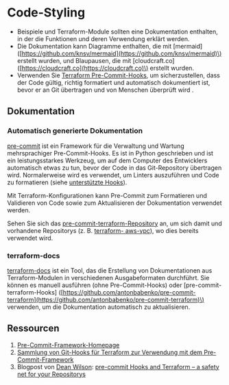 # Code-Styling


* Beispiele und Terraform-Module sollten eine Dokumentation enthalten, in der die Funktionen und deren Verwendung erklärt werden.
* Die Dokumentation kann Diagramme enthalten, die mit \[mermaid\] \([https://github.com/knsv/mermaid](https://github.com/knsv/mermaid)\) erstellt wurden, und Blaupausen, die mit \[cloudcraft.co\] \([https://cloudcraft.co](https://cloudcraft.co)\) erstellt wurden.
* Verwenden Sie [Terraform Pre-Commit-Hooks](https://github.com/antonbabenko/pre-commit-terraform), um sicherzustellen, dass der Code gültig, richtig formatiert und automatisch dokumentiert ist, bevor er an Git übertragen und von Menschen überprüft wird .


## Dokumentation

### Automatisch generierte Dokumentation

[pre-commit](https://pre-commit.com/) ist ein Framework für die Verwaltung und Wartung mehrsprachiger Pre-Commit-Hooks. Es ist in Python geschrieben und ist ein leistungsstarkes Werkzeug, um auf dem Computer des Entwicklers automatisch etwas zu tun, bevor der Code in das Git-Repository übertragen wird. Normalerweise wird es verwendet, um Linters auszuführen und Code zu formatieren \(siehe [unterstützte Hooks](https://pre-commit.com/hooks.html)\).

Mit Terraform-Konfigurationen kann Pre-Commit zum Formatieren und Validieren von Code sowie zum Aktualisieren der Dokumentation verwendet werden.

Sehen Sie sich das [pre-commit-terraform-Repository](https://github.com/antonbabenko/pre-commit-terraform/blob/master/README.md) an, um sich damit und vorhandene Repositorys \(z. B. [terraform- aws-vpc](https://github.com/terraform-aws-modules/terraform-aws-vpc)\), wo dies bereits verwendet wird.

### terraform-docs

[terraform-docs](https://github.com/segmentio/terraform-docs) ist ein Tool, das die Erstellung von Dokumentationen aus Terraform-Modulen in verschiedenen Ausgabeformaten durchführt. Sie können es manuell ausführen \(ohne Pre-Commit-Hooks\) oder \[pre-commit-terraform-Hooks\] \([https://github.com/antonbabenko/pre-commit-terraform](https://github.com/antonbabenko/pre-commit-terraform)\) verwenden, um die Dokumentation automatisch zu aktualisieren.

## Ressourcen

1. [Pre-Commit-Framework-Homepage](https://pre-commit.com/)
2. [Sammlung von Git-Hooks für Terraform zur Verwendung mit dem Pre-Commit-Framework](https://github.com/antonbabenko/pre-commit-terraform)
3. Blogpost von [Dean Wilson](https://github.com/deanwilson): [pre-commit Hooks and Terraform – a safety net for your Repositorys](https://www.unixdaemon.net/tools/terraform%20-precommit-Hooks/)

